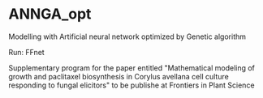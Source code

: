 # ANNGA_opt
Modelling with Artificial neural network optimized by Genetic algorithm

Run: FFnet


Supplementary program for the paper entitled "Mathematical modeling of growth and paclitaxel biosynthesis in Corylus avellana cell culture responding to fungal elicitors" to be publishe at Frontiers in Plant Science
